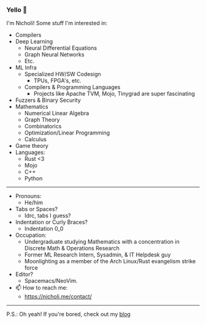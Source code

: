 ### Yello 👋
I'm Nicholi!
Some stuff I'm interested in:
  - Compilers
  - Deep Learning
      + Neural Differential Equations
      + Graph Neural Networks
      + Etc.
  - ML Infra
      + Specialized HW/SW Codesign
        - TPUs, FPGA's, etc. 
      + Compilers & Programming Languages
        - Projects like Apache TVM, Mojo, Tinygrad are super fascinating
  - Fuzzers & Binary Security
  - Mathematics
    + Numerical Linear Algebra
    + Graph Theory
    + Combinatorics
    + Optimization/Linear Programming
    + Calculus
  - Game theory
  - Languages:
    + Rust <3
    + Mojo
    + C++
    + Python
    
    
----------------------
- Pronouns: 
  + He/him
- Tabs or Spaces? 
  + Idrc, tabs I guess?
- Indentation or Curly Braces?
  + Indentation 0_0 
- Occupation:
  + Undergraduate studying Mathematics with a concentration in Discrete Math & Operations Research
  + Former ML Research Intern, Sysadmin, & IT Helpdesk guy
  + Moonlighting as a member of the Arch Linux/Rust evangelism strike force
- Editor? 
  + Spacemacs/NeoVim.
- 📫 How to reach me: 
  + https://nicholi.me/contact/

-----------------------

P.S.: Oh yeah! If you're bored, check out my [blog](https://www.nicholi.me)

<!--
**nicholicaron/nicholicaron** is a ✨ _special_ ✨ repository because its `README.md` (this file) appears on your GitHub profile.

Here are some ideas to get you started:

- 🔭 I’m currently working on ...
- 🌱 I’m currently learning ...
- 👯 I’m looking to collaborate on ...
- 🤔 I’m looking for help with ...
- 💬 Ask me about ...
- 📫 How to reach me: ...
- 😄 Pronouns: ...
- ⚡ Fun fact: ...
-->
